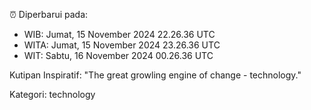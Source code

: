 ⏰ Diperbarui pada:
- WIB: Jumat, 15 November 2024 22.26.36 UTC
- WITA: Jumat, 15 November 2024 23.26.36 UTC
- WIT: Sabtu, 16 November 2024 00.26.36 UTC

Kutipan Inspiratif:
"The great growling engine of change - technology."


Kategori: technology

